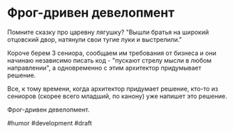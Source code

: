 # Фрог-дривен девелопмент

Помните сказку про царевну лягушку? "Вышли братья на широкий отцовский двор, натянули свои тугие луки и выстрелили."

Короче берем 3 сениора, сообщаем им требования от бизнеса и они начинаю независимо писать код - "пускают стрелу мысли в любом направлении", а одновременно с этим архитектор придумывает решение. 

Все, к тому времени, когда архитектор придумает решение, кто-то из сениоров (скорее всего младший, по канону) уже напишет это решение.

Фрог-дривен девелопмент. 

#humor #development
#draft